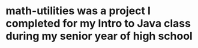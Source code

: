 # math-utilities was a project I completed for my Intro to Java class during my senior year of high school
